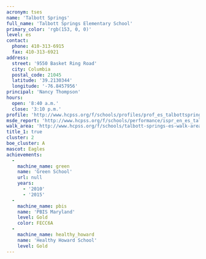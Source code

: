 ```yaml
---
acronym: tses
name: 'Talbott Springs'
full_name: 'Talbott Springs Elementary School'
primary_color: 'rgb(153, 0, 0)'
level: es
contact:
  phone: 410-313-6915
  fax: 410-313-6921
address:
  street: '9550 Basket Ring Road'
  city: Columbia
  postal_code: 21045
  latitude: '39.2130344'
  longitude: '-76.8457956'
principal: 'Nancy Thompson'
hours:
  open: '8:40 a.m.'
  close: '3:10 p.m.'
profile: 'http://www.hcpss.org/f/schools/profiles/prof_es_talbottsprings.pdf'
msde_report: 'http://www.hcpss.org/f/schools/performance/ispr_en_es_talbottsprings.pdf'
walk_area: 'http://www.hcpss.org/f/schools/talbott-springs-es-walk-area.pdf'
title_1: true
cluster: 2
boe_cluster: A
mascot: Eagles
achievements:
  -
    machine_name: green
    name: 'Green School'
    url: null
    years:
      - '2010'
      - '2015'
  -
    machine_name: pbis
    name: 'PBIS Maryland'
    level: Gold
    color: FECC6A
  -
    machine_name: healthy_howard
    name: 'Healthy Howard School'
    level: Gold
---
```

